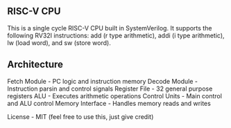 ## RISC-V CPU

This is a single cycle RISC-V CPU built in SystemVerilog. It supports the following RV32I instructions: add (r type arithmetic), addi (i type arithmetic), lw (load word), and sw (store word).

## Architecture

Fetch Module - PC logic and instruction memory
Decode Module - Instruction parsin and control signals
Register File - 32 general purpose registers
ALU - Executes arithmetic operations
Control Units - Main control and ALU control
Memory Interface - Handles memory reads and writes

License - MIT (feel free to use this, just give credit)
